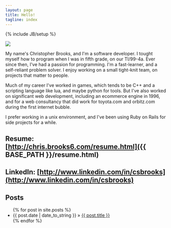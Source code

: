 ```yaml
---
layout: page
title: Hello!
tagline: index
---
```

{% include JB/setup %}

<img class="inset right" src="{{site.url}}/assets/images/chris128.jpg">

My name's Christopher Brooks, and I'm a software developer. I tought myself how to program when I was in fifth grade, on our TI/99-4a. Ever since then, I've had a passion for programming. I'm a fast-learner, and a self-reliant problem solver. I enjoy working on a small tight-knit team, on projects that matter to people.

Much of my career I've worked in games, which tends to be C++ and a scripting language like lua, and maybe python for tools. But I've also worked on significant web development, including an ecommerce engine in 1996, and for a web consultancy that did work for toyota.com and orbitz.com during the first internet bubble.

I prefer working in a unix environment, and I've been using Ruby on Rails for side projects for a while.

## Resume: [http://chris.brooks6.com/resume.html]({{ BASE_PATH }}/resume.html)

## LinkedIn: [http://www.linkedin.com/in/csbrooks](http://www.linkedin.com/in/csbrooks)

## Posts

<ul class="posts">
  {% for post in site.posts %}
    <li><span>{{ post.date | date_to_string }}</span> &raquo; <a href="{{ BASE_PATH }}{{ post.url }}">{{ post.title }}</a></li>
  {% endfor %}
</ul>
